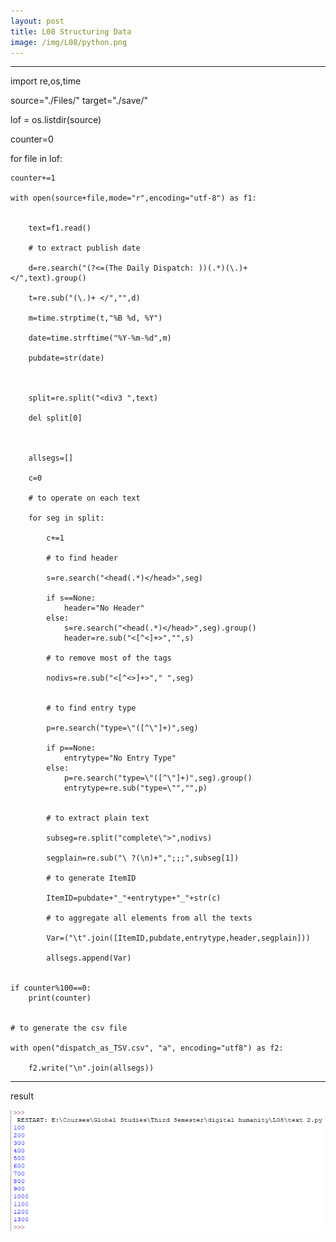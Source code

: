 ```yaml
---
layout: post
title: L08 Structuring Data
image: /img/L08/python.png
---
```


---
import re,os,time

source="./Files/"
target="./save/"

lof = os.listdir(source)


counter=0

for file in lof:

    counter+=1

    with open(source+file,mode="r",encoding="utf-8") as f1:
    
        
        text=f1.read()

        # to extract publish date

        d=re.search("(?<=(The Daily Dispatch: ))(.*)(\.)+ </",text).group()

        t=re.sub("(\.)+ </","",d)

        m=time.strptime(t,"%B %d, %Y") 

        date=time.strftime("%Y-%m-%d",m) 

        pubdate=str(date)
    
    

        split=re.split("<div3 ",text)

        del split[0]

        
        
        allsegs=[]

        c=0

        # to operate on each text
    
        for seg in split:
        
            c+=1

            # to find header
    
            s=re.search("<head(.*)</head>",seg)

            if s==None:
                header="No Header"
            else:
                s=re.search("<head(.*)</head>",seg).group()
                header=re.sub("<[^<]+>","",s)

            # to remove most of the tags
                
            nodivs=re.sub("<[^<>]+>"," ",seg)
            
        
            # to find entry type
            
            p=re.search("type=\"([^\"]+)",seg)

            if p==None:
                entrytype="No Entry Type"  
            else:
                p=re.search("type=\"([^\"]+)",seg).group()
                entrytype=re.sub("type=\"","",p)

            
            # to extract plain text 
 
            subseg=re.split("complete\">",nodivs)

            segplain=re.sub("\ ?(\n)+",";;;",subseg[1])

            # to generate ItemID

            ItemID=pubdate+"_"+entrytype+"_"+str(c)

            # to aggregate all elements from all the texts

            Var=("\t".join([ItemID,pubdate,entrytype,header,segplain]))
    
            allsegs.append(Var)
            
            
    if counter%100==0:
        print(counter)

    
    # to generate the csv file    

    with open("dispatch_as_TSV.csv", "a", encoding="utf8") as f2:
    
        f2.write("\n".join(allsegs))
----

result

![result](/img/L08/08a.png)
